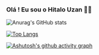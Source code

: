 ### Olá ! Eu sou o Hitalo Uzan 👋🏻

![Anurag's GitHub stats](https://github-readme-stats.vercel.app/api?username=Hitalo-Uzan&show_icons=true&theme=neon)

[![Top Langs](https://github-readme-stats.vercel.app/api/top-langs/?username=Hitalo-Uzan&layout=compact&theme=neon)](https://github.com/HitaloUzan/)

[![Ashutosh's github activity graph](https://github-readme-activity-graph.vercel.app/graph?username=Hitalo-Uzan&bg_color=000000&color=00ead3&line=ff449f&point=00ead3&area=true&hide_border=true)](https://github.com/ashutosh00710/github-readme-activity-graph)
